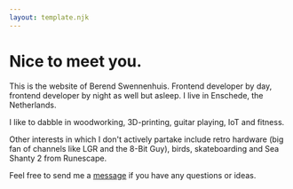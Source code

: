 ```yaml
---
layout: template.njk
---
```


# Nice to meet you.

This is the website of Berend Swennenhuis. Frontend developer by day, frontend developer by night as well but asleep. I live in Enschede, the Netherlands.

I like to dabble in woodworking, 3D-printing, guitar playing, IoT and fitness.

Other interests in which I don't actively partake include retro hardware (big fan of channels like LGR and the 8-Bit Guy), birds, skateboarding and Sea Shanty 2 from Runescape.

Feel free to send me a  <a href="mailto:berendswennenhuis@gmail.com">message</a> if you have any questions or ideas.